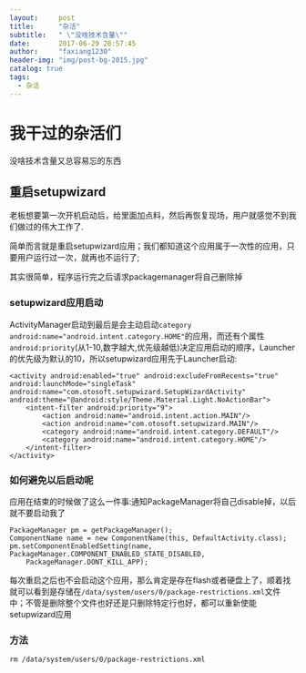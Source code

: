 ```yaml
---
layout:     post
title:      "杂活"
subtitle:   " \"没啥技术含量\""
date:       2017-06-29 20:57:45
author:     "faxiang1230"
header-img: "img/post-bg-2015.jpg"
catalog: true
tags:
  - 杂活
---
```

# 我干过的杂活们
没啥技术含量又总容易忘的东西
## 重启setupwizard
老板想要第一次开机启动后，给里面加点料，然后再恢复现场，用户就感觉不到我们做过的伟大工作了.

简单而言就是重启setupwizard应用；我们都知道这个应用属于一次性的应用，只要用户运行过一次，就再也不运行了;

其实很简单，程序运行完之后请求packagemanager将自己删除掉

### setupwizard应用启动

ActivityManager启动到最后是会主动启动`category android:name="android.intent.category.HOME"`的应用，而还有个属性`android:priority`(从1-10,数字越大,优先级越低)决定应用启动的顺序，Launcher的优先级为默认的10，所以setupwizard应用先于Launcher启动:
```
<activity android:enabled="true" android:excludeFromRecents="true" android:launchMode="singleTask" android:name="com.otosoft.setupwizard.SetupWizardActivity" android:theme="@android:style/Theme.Material.Light.NoActionBar">
    <intent-filter android:priority="9">
        <action android:name="android.intent.action.MAIN"/>
        <action android:name="com.otosoft.setupwizard.MAIN"/>
        <category android:name="android.intent.category.DEFAULT"/>
        <category android:name="android.intent.category.HOME"/>
    </intent-filter>
</activity>
```
### 如何避免以后启动呢
应用在结束的时候做了这么一件事:通知PackageManager将自己disable掉，以后就不要启动我了
```
PackageManager pm = getPackageManager();
ComponentName name = new ComponentName(this, DefaultActivity.class);
pm.setComponentEnabledSetting(name, PackageManager.COMPONENT_ENABLED_STATE_DISABLED,
    PackageManager.DONT_KILL_APP);
```
每次重启之后也不会启动这个应用，那么肯定是存在flash或者硬盘上了，顺着找就可以看到是存储在`/data/system/users/0/package-restrictions.xml`文件中；不管是删除整个文件也好还是只删除特定行也好，都可以重新使能setupwizard应用
### 方法
`rm /data/system/users/0/package-restrictions.xml`
